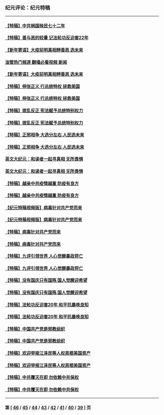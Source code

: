 ### 纪元评论：纪元特稿
---
#### [【特稿】中共祸国殃民七十二年](../../pages/nsc424/n13272607.md?02040330) 
#### [【特稿】善与恶的较量 记法轮功反迫害22年](../../pages/nsc424/n13086597.md?02040330) 
#### [【新年寄语】大疫前明真相辨善恶 选未来](../../pages/nsc424/n12660855.md?02040330) 
#### [油管热门频道 翻墙必看视频 新闻](ok?02040330)
#### [【新年寄语】大疫前明真相辨善恶 选未来](../../pages/nsc424/n12660855.md?02040330) 
#### [【特稿】伸张正义 行总统特权 拯救美国](../../pages/nsc424/n12616806.md?02040330) 
#### [【特稿】伸张正义 行总统特权 拯救美国](../../pages/nsc424/n12616806.md?02040330) 
#### [【特稿】拨乱反正 宪法赋予总统特别权力](../../pages/nsc424/n12598306.md?02040330) 
#### [【特稿】拨乱反正 宪法赋予总统特别权力](../../pages/nsc424/n12598306.md?02040330) 
#### [【特稿】正邪相争 大选分左右 人民选未来](../../pages/nsc424/n12545208.md?02040330) 
#### [【特稿】正邪相争 大选分左右 人民选未来](../../pages/nsc424/n12545208.md?02040330) 
#### [英文大纪元：和读者一起寻真相 无所畏惧](../../pages/nsc424/n12542027.md?02040330) 
#### [英文大纪元：和读者一起寻真相 无所畏惧](../../pages/nsc424/n12542027.md?02040330) 
#### [【特稿】越亲中共疫情越重 防疫有良方](../../pages/nsc424/n12042989.md?02040330) 
#### [【特稿】越亲中共疫情越重 防疫有良方](../../pages/nsc424/n12042989.md?02040330) 
#### [【纪元特稿视频版】病毒针对共产党而来](../../pages/nsc424/n11977328.md?02040330) 
#### [【纪元特稿视频版】病毒针对共产党而来](../../pages/nsc424/n11977328.md?02040330) 
#### [【特稿】病毒针对共产党而来](../../pages/nsc424/n11928818.md?02040330) 
#### [【特稿】病毒针对共产党而来](../../pages/nsc424/n11928818.md?02040330) 
#### [【特稿】九评引领世界 人心觉醒暴政将亡](../../pages/nsc424/n11660496.md?02040330) 
#### [【特稿】九评引领世界 人心觉醒暴政将亡](../../pages/nsc424/n11660496.md?02040330) 
#### [【特稿】没有国庆只有国殇 国人觉醒迎希望](../../pages/nsc424/n11549354.md?02040330) 
#### [【特稿】没有国庆只有国殇 国人觉醒迎希望](../../pages/nsc424/n11549354.md?02040330) 
#### [【特稿】法轮功反迫害20年 和平抗暴唤良知](../../pages/nsc424/n11389135.md?02040330) 
#### [【特稿】法轮功反迫害20年 和平抗暴唤良知](../../pages/nsc424/n11389135.md?02040330) 
#### [【特稿】中国共产党是邪教组织](../../pages/nsc424/n11355551.md?02040330) 
#### [【特稿】中国共产党是邪教组织](../../pages/nsc424/n11355551.md?02040330) 
#### [【特稿】欢迎举报江泽民等人权恶棍美国资产](../../pages/nsc424/n11303040.md?02040330) 
#### [【特稿】欢迎举报江泽民等人权恶棍美国资产](../../pages/nsc424/n11303040.md?02040330) 
#### [【特稿】中共覆灭在即 勿依赖中共保权](../../pages/nsc424/n11278510.md?02040330) 
#### [【特稿】中共覆灭在即 勿依赖中共保权](../../pages/nsc424/n11278510.md?02040330) 

---
#### 第 [ [46](./46.md?02040330) / [45](./45.md?02040330) / [44](./44.md?02040330) / [43](./43.md?02040330) / [42](./42.md?02040330) / [41](./41.md?02040330) / [40](./40.md?02040330) / [39](./39.md?02040330) ] 页
